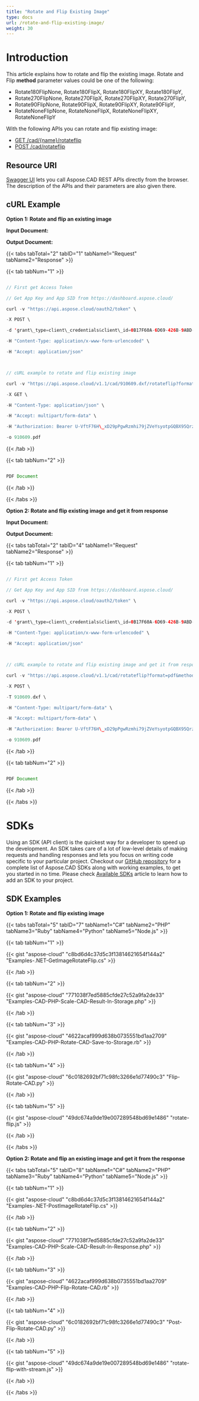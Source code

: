 ```yaml
---
title: "Rotate and Flip Existing Image"
type: docs
url: /rotate-and-flip-existing-image/
weight: 30
---
```


# **Introduction**
This article explains how to rotate and flip the existing image. Rotate and Flip **method** parameter values could be one of the following:

- Rotate180FlipNone, Rotate180FlipX, Rotate180FlipXY, Rotate180FlipY,
- Rotate270FlipNone, Rotate270FlipX, Rotate270FlipXY, Rotate270FlipY,
- Rotate90FlipNone, Rotate90FlipX, Rotate90FlipXY, Rotate90FlipY,
- RotateNoneFlipNone, RotateNoneFlipX, RotateNoneFlipXY, RotateNoneFlipY

With the following APIs you can rotate and flip existing image:

- [GET /cad/{name}/rotateflip](https://apireference.aspose.cloud/cad/#!/RotateFlip/GetImageRotateFlip)
- [POST /cad/rotateflip](https://apireference.aspose.cloud/cad/#!/RotateFlip/PostImageRotateFlip)
## **Resource URI**
[Swagger UI](https://apireference.aspose.cloud/cad/) lets you call Aspose.CAD REST APIs directly from the browser. The description of the APIs and their parameters are also given there.
## **cURL Example**
**Option 1: Rotate and flip an existing image**

**Input Document:**  

**Output Document:** 

{{< tabs tabTotal="2" tabID="1" tabName1="Request" tabName2="Response" >}}

{{< tab tabNum="1" >}}

```java

// First get Access Token

// Get App Key and App SID from https://dashboard.aspose.cloud/

curl -v "https://api.aspose.cloud/oauth2/token" \

-X POST \

-d 'grant\_type=client\_credentials&client\_id=0B17F60A-6D69-426B-9ABD-79F35A6E9F7B&client\_secret=53b8b19adffa41a3e87dbbd8858977ae' \

-H "Content-Type: application/x-www-form-urlencoded" \

-H "Accept: application/json"



// cURL example to rotate and flip existing image

curl -v "https://api.aspose.cloud/v1.1/cad/910609.dxf/rotateflip?format=pdf&method=Rotate180FlipNone" \

-X GET \

-H "Content-Type: application/json" \

-H "Accept: multipart/form-data" \

-H "Authorization: Bearer U-VftF76H\_xD29pPgwRzmhi79jZVeYsyotpGQBX95QrzO7SUBMyVlLui\_0HjlC8vRgnNnAny2nywDWofm5n034boz5kBDGcjVR9q3llPKmjPwBFZ2Kh\_tJe4McJu-R\_aBcNNDDy7mBoDfgvlv8zdrr6XhyKpzy71SzXF51lGRN39KD2bJP4U2LYItW\_I18uezfMnt6-IA2CaV21XlO5OIrosD\_17isGzSuvcIoH8nXQ80tkKlbJz9o6Fq09si\_d0gFXi-\_qcoQrf\_H1ylKkvYMJvICY6rED5IUqQuFWEbTgUcWlzfElCEzZte2I1NlKOJDa-tGi8zhMxVY\_grkt2HMVbeyf58ALygfTZ7EGKvSO\_wSAwY9cm\_yFwEoKRXwFoUzllvRrBajU26H8SIzZ8w1KtcEYM10nNjehwirtw-dvi1RS\_" \

-o 910609.pdf

```

{{< /tab >}}

{{< tab tabNum="2" >}}

```java

PDF Document 

```

{{< /tab >}}

{{< /tabs >}}

**Option 2: Rotate and flip existing image and get it from response**

**Input Document:** 

**Output Document:** 

{{< tabs tabTotal="2" tabID="4" tabName1="Request" tabName2="Response" >}}

{{< tab tabNum="1" >}}

```java

// First get Access Token

// Get App Key and App SID from https://dashboard.aspose.cloud/

curl -v "https://api.aspose.cloud/oauth2/token" \

-X POST \

-d 'grant\_type=client\_credentials&client\_id=0B17F60A-6D69-426B-9ABD-79F35A6E9F7B&client\_secret=53b8b19adffa41a3e87dbbd8858977ae' \

-H "Content-Type: application/x-www-form-urlencoded" \

-H "Accept: application/json"



// cURL example to rotate and flip existing image and get it from response

curl -v "https://api.aspose.cloud/v1.1/cad/rotateflip?format=pdf&method=Rotate180FlipNone" \

-X POST \

-T 910609.dxf \

-H "Content-Type: multipart/form-data" \

-H "Accept: multipart/form-data" \

-H "Authorization: Bearer U-VftF76H\_xD29pPgwRzmhi79jZVeYsyotpGQBX95QrzO7SUBMyVlLui\_0HjlC8vRgnNnAny2nywDWofm5n034boz5kBDGcjVR9q3llPKmjPwBFZ2Kh\_tJe4McJu-R\_aBcNNDDy7mBoDfgvlv8zdrr6XhyKpzy71SzXF51lGRN39KD2bJP4U2LYItW\_I18uezfMnt6-IA2CaV21XlO5OIrosD\_17isGzSuvcIoH8nXQ80tkKlbJz9o6Fq09si\_d0gFXi-\_qcoQrf\_H1ylKkvYMJvICY6rED5IUqQuFWEbTgUcWlzfElCEzZte2I1NlKOJDa-tGi8zhMxVY\_grkt2HMVbeyf58ALygfTZ7EGKvSO\_wSAwY9cm\_yFwEoKRXwFoUzllvRrBajU26H8SIzZ8w1KtcEYM10nNjehwirtw-dvi1RS\_" \

-o 910609.pdf

```

{{< /tab >}}

{{< tab tabNum="2" >}}

```java

PDF Document 

```

{{< /tab >}}

{{< /tabs >}}
# **SDKs**
Using an SDK (API client) is the quickest way for a developer to speed up the development. An SDK takes care of a lot of low-level details of making requests and handling responses and lets you focus on writing code specific to your particular project. Checkout our [GitHub repository](https://github.com/aspose-cad-cloud) for a complete list of Aspose.CAD SDKs along with working examples, to get you started in no time. Please check [Available SDKs](/available-sdks/) article to learn how to add an SDK to your project.
## **SDK Examples**
**Option 1: Rotate and flip existing image**

{{< tabs tabTotal="5" tabID="7" tabName1="C#" tabName2="PHP" tabName3="Ruby" tabName4="Python" tabName5="Node.js" >}}

{{< tab tabNum="1" >}}

{{< gist "aspose-cloud" "c8bd6d4c37d5c3f13814621654f144a2" "Examples-.NET-GetImageRotateFlip.cs" >}}

{{< /tab >}}

{{< tab tabNum="2" >}}

{{< gist "aspose-cloud" "771038f7ed5885cfde27c52a9fa2de33" "Examples-CAD-PHP-Scale-CAD-Result-In-Storage.php" >}}

{{< /tab >}}

{{< tab tabNum="3" >}}

{{< gist "aspose-cloud" "4622acaf999d638b0735551bd1aa2709" "Examples-CAD-PHP-Rotate-CAD-Save-to-Storage.rb" >}}

{{< /tab >}}

{{< tab tabNum="4" >}}

{{< gist "aspose-cloud" "6c0182692bf71c98fc3266e1d77490c3" "Flip-Rotate-CAD.py" >}}

{{< /tab >}}

{{< tab tabNum="5" >}}

{{< gist "aspose-cloud" "49dc674a9de19e007289548bd69e1486" "rotate-flip.js" >}}

{{< /tab >}}

{{< /tabs >}}

**Option 2: Rotate and flip an existing image and get it from the response**

{{< tabs tabTotal="5" tabID="8" tabName1="C#" tabName2="PHP" tabName3="Ruby" tabName4="Python" tabName5="Node.js" >}}

{{< tab tabNum="1" >}}

{{< gist "aspose-cloud" "c8bd6d4c37d5c3f13814621654f144a2" "Examples-.NET-PostImageRotateFlip.cs" >}}

{{< /tab >}}

{{< tab tabNum="2" >}}

{{< gist "aspose-cloud" "771038f7ed5885cfde27c52a9fa2de33" "Examples-CAD-PHP-Scale-CAD-Result-In-Response.php" >}}

{{< /tab >}}

{{< tab tabNum="3" >}}

{{< gist "aspose-cloud" "4622acaf999d638b0735551bd1aa2709" "Examples-CAD-PHP-Flip-Rotate-CAD.rb" >}}

{{< /tab >}}

{{< tab tabNum="4" >}}

{{< gist "aspose-cloud" "6c0182692bf71c98fc3266e1d77490c3" "Post-Flip-Rotate-CAD.py" >}}

{{< /tab >}}

{{< tab tabNum="5" >}}

{{< gist "aspose-cloud" "49dc674a9de19e007289548bd69e1486" "rotate-flip-with-stream.js" >}}

{{< /tab >}}

{{< /tabs >}}
